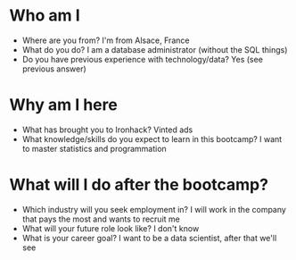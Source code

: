 # Who am I

* Where are you from? I'm from Alsace, France
* What do you do? I am a database administrator (without the SQL things)
* Do you have previous experience with technology/data? Yes (see previous answer)

# Why am I here

* What has brought you to Ironhack? Vinted ads
* What knowledge/skills do you expect to learn in this bootcamp? I want to master statistics and programmation

# What will I do after the bootcamp?

* Which industry will you seek employment in? I will work in the company that pays the most and wants to recruit me 
* What will your future role look like? I don't know
* What is your career goal? I want to be a data scientist, after that we'll see